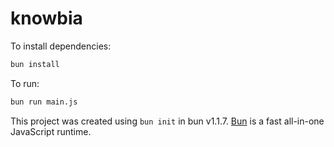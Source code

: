 # knowbia

To install dependencies:

```bash
bun install
```

To run:

```bash
bun run main.js
```

This project was created using `bun init` in bun v1.1.7. [Bun](https://bun.sh) is a fast all-in-one JavaScript runtime.
